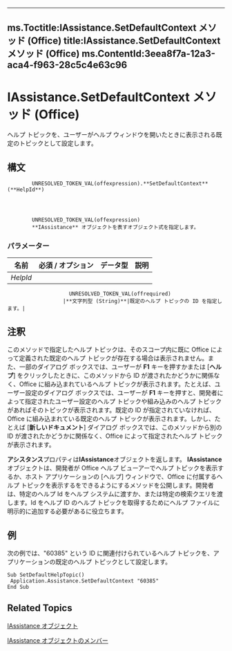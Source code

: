 

---
ms.Toctitle:IAssistance.SetDefaultContext メソッド (Office)
title:IAssistance.SetDefaultContext メソッド (Office)
ms.ContentId:3eea8f7a-12a3-aca4-f963-28c5c4e63c96
---
# IAssistance.SetDefaultContext メソッド (Office)




ヘルプ トピックを、ユーザーがヘルプ ウィンドウを開いたときに表示される既定のトピックとして設定します。

## 構文

            UNRESOLVED_TOKEN_VAL(offexpression).**SetDefaultContext**(**HelpId**)




            UNRESOLVED_TOKEN_VAL(offexpression)
            **IAssistance** オブジェクトを表すオブジェクト式を指定します。

### パラメーター

|**名前**|**必須 / オプション**|**データ型**|**説明**|
|---|---|---|---|
|*HelpId*|
                        UNRESOLVED_TOKEN_VAL(offrequired)
                      |**文字列型 (String)**|既定のヘルプ トピックの ID を指定します。|





## 注釈
このメソッドで指定したヘルプ トピックは、そのスコープ内に既に Office によって定義された既定のヘルプ トピックが存在する場合は表示されません。また、一部のダイアログ ボックスでは、ユーザーが **F1** キーを押すかまたは [**ヘルプ**] をクリックしたときに、このメソッドから ID が渡されたかどうかに関係なく、Office に組み込まれているヘルプ トピックが表示されます。たとえば、ユーザー設定のダイアログ ボックスでは、ユーザーが **F1** キーを押すと、開発者によって指定されたユーザー設定のヘルプ トピックや組み込みのヘルプ トピックがあればそのトピックが表示されます。既定の ID が指定されていなければ、Office に組み込まれている既定のヘルプ トピックが表示されます。しかし、たとえば [**新しいドキュメント**] ダイアログ ボックスでは、このメソッドから別の ID が渡されたかどうかに関係なく、Office によって指定されたヘルプ トピックが表示されます。



**アシスタンス**プロパティは**IAssistance**オブジェクトを返します。 **IAssistance**オブジェクトは、開発者が Office ヘルプ ビューアーでヘルプ トピックを表示するか、ホスト アプリケーションの [ヘルプ] ウィンドウで、Office に付属するヘルプ トピックを表示するをできるようにするメソッドを公開します。開発者は、特定のヘルプ Id をヘルプ システムに渡すか、または特定の検索クエリを渡します。Id をヘルプ ID のヘルプ トピックを取得するためにヘルプ ファイルに明示的に追加する必要があるに役立ちます。



## 例
次の例では、"60385" という ID に関連付けられているヘルプ トピックを、アプリケーションの既定のヘルプ トピックとして設定します。

```vba
Sub SetDefaultHelpTopic() 
 Application.Assistance.SetDefaultContext "60385" 
End Sub
```




## Related Topics

[IAssistance オブジェクト](c8327d45-a6a2-dc4c-67f0-d02598eb60ba.md)

[IAssistance オブジェクトのメンバー](1f5ae2ce-e24a-4377-6591-86504cba749f.md)




